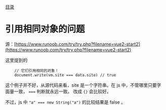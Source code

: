 [目录](./)
# 引用相同对象的问题

源：[https://www.runoob.com/try/try.php?filename=vue2-start2](https://www.runoob.com/try/try.php?filename=vue2-start2)

这里提到的
```
    // 它们引用相同的对象！
    document.write(vm.site === data.site) // true
```
这个例子并不好，从源代码来看，site 是一个字符串。在 js 中，不管哪里只要字面量一致， `===` 判断就永远一致。
改成 `{}` 会比较好。

不过，js 中 `"a" === new String("a")` 的比较结果是 false 。